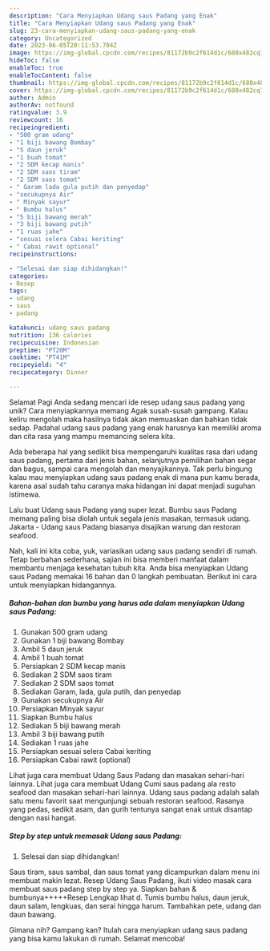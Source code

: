 ```yaml
---
description: "Cara Menyiapkan Udang saus Padang yang Enak"
title: "Cara Menyiapkan Udang saus Padang yang Enak"
slug: 23-cara-menyiapkan-udang-saus-padang-yang-enak
category: Uncategorized
date: 2023-06-05T20:11:53.704Z
image: https://img-global.cpcdn.com/recipes/81172b9c2f614d1c/680x482cq70/udang-saus-padang-foto-resep-utama.jpg
hideToc: false
enableToc: true
enableTocContent: false
thumbnail: https://img-global.cpcdn.com/recipes/81172b9c2f614d1c/680x482cq70/udang-saus-padang-foto-resep-utama.jpg
cover: https://img-global.cpcdn.com/recipes/81172b9c2f614d1c/680x482cq70/udang-saus-padang-foto-resep-utama.jpg
author: Admin
authorAv: notfound
ratingvalue: 3.9
reviewcount: 16
recipeingredient:
- "500 gram udang"
- "1 biji bawang Bombay"
- "5 daun jeruk"
- "1 buah tomat"
- "2 SDM kecap manis"
- "2 SDM saos tiram"
- "2 SDM saos tomat"
- " Garam lada gula putih dan penyedap"
- "secukupnya Air"
- " Minyak sayur"
- " Bumbu halus"
- "5 biji bawang merah"
- "3 biji bawang putih"
- "1 ruas jahe"
- "sesuai selera Cabai keriting"
- " Cabai rawit optional"
recipeinstructions:

- "Selesai dan siap dihidangkan!"
categories:
- Resep
tags:
- udang
- saus
- padang

katakunci: udang saus padang 
nutrition: 136 calories
recipecuisine: Indonesian
preptime: "PT20M"
cooktime: "PT41M"
recipeyield: "4"
recipecategory: Dinner

---
```



Selamat Pagi Anda sedang mencari ide resep udang saus padang yang unik? Cara menyiapkannya memang Agak susah-susah gampang. Kalau keliru mengolah maka hasilnya tidak akan memuaskan dan bahkan tidak sedap. Padahal udang saus padang yang enak harusnya kan memiliki aroma dan cita rasa yang mampu memancing selera kita.


Ada beberapa hal yang sedikit bisa mempengaruhi kualitas rasa dari udang saus padang, pertama dari jenis bahan, selanjutnya pemilihan bahan segar dan bagus, sampai cara mengolah dan menyajikannya. Tak perlu bingung kalau mau menyiapkan udang saus padang enak di mana pun kamu berada, karena asal sudah tahu caranya maka hidangan ini dapat menjadi suguhan istimewa.

Lalu buat Udang saus Padang yang super lezat. Bumbu saus Padang memang paling bisa diolah untuk segala jenis masakan, termasuk udang. Jakarta - Udang saus Padang biasanya disajikan warung dan restoran seafood.


Nah, kali ini kita coba, yuk, variasikan udang saus padang sendiri di rumah. Tetap berbahan sederhana, sajian ini bisa memberi manfaat dalam membantu menjaga kesehatan tubuh kita. Anda bisa menyiapkan Udang saus Padang memakai 16 bahan dan 0 langkah pembuatan. Berikut ini cara untuk menyiapkan hidangannya.

<!--inarticleads1-->

##### Bahan-bahan dan bumbu yang harus ada dalam menyiapkan Udang saus Padang:

1. Gunakan 500 gram udang
1. Gunakan 1 biji bawang Bombay
1. Ambil 5 daun jeruk
1. Ambil 1 buah tomat
1. Persiapkan 2 SDM kecap manis
1. Sediakan 2 SDM saos tiram
1. Sediakan 2 SDM saos tomat
1. Sediakan  Garam, lada, gula putih, dan penyedap
1. Gunakan secukupnya Air
1. Persiapkan  Minyak sayur
1. Siapkan  Bumbu halus
1. Sediakan 5 biji bawang merah
1. Ambil 3 biji bawang putih
1. Sediakan 1 ruas jahe
1. Persiapkan sesuai selera Cabai keriting
1. Persiapkan  Cabai rawit (optional)


Lihat juga cara membuat Udang Saus Padang dan masakan sehari-hari lainnya. Lihat juga cara membuat Udang Cumi saus padang ala resto seafood dan masakan sehari-hari lainnya. Udang saus padang adalah salah satu menu favorit saat mengunjungi sebuah restoran seafood. Rasanya yang pedas, sedikit asam, dan gurih tentunya sangat enak untuk disantap dengan nasi hangat. 

<!--inarticleads2-->

##### Step by step untuk memasak Udang saus Padang:


1. Selesai dan siap dihidangkan!

Saus tiram, saus sambal, dan saus tomat yang dicampurkan dalam menu ini membuat makin lezat. Resep Udang Saus Padang, ikuti video masak cara membuat saus padang step by step ya. Siapkan bahan &amp; bumbunya+++++Resep Lengkap lihat d. Tumis bumbu halus, daun jeruk, daun salam, lengkuas, dan serai hingga harum. Tambahkan pete, udang dan daun bawang. 

Gimana nih? Gampang kan? Itulah cara menyiapkan udang saus padang yang bisa kamu lakukan di rumah. Selamat mencoba!
